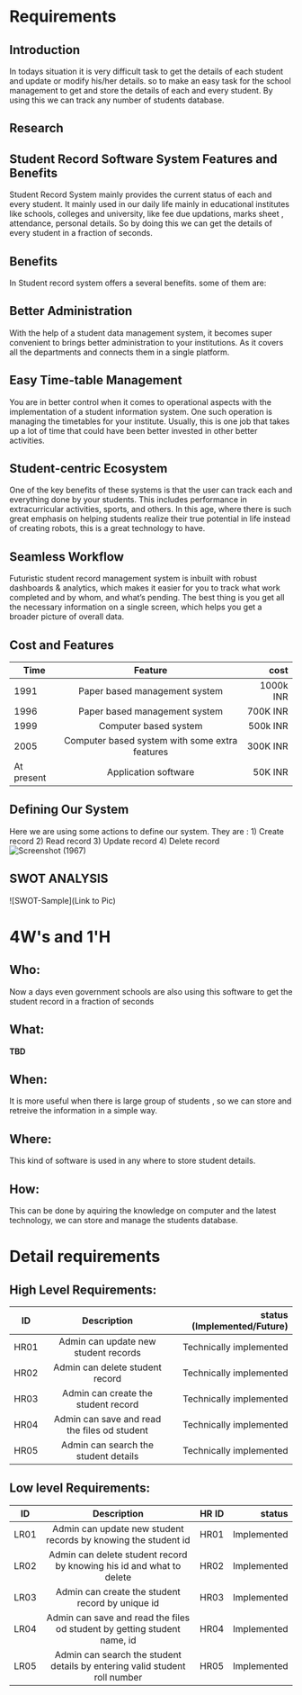# Requirements
## Introduction
 In todays situation it is very difficult task to get the details of each student and update or modify his/her details. so to make an easy task for the school management to get and store the details of each and every student. By using this we can track any number of students database.
 

## Research
## Student Record Software System Features and Benefits
Student Record System mainly provides the current status of each and every student. It mainly used in our daily life mainly in educational institutes like schools, colleges and university, like fee due updations, marks sheet , attendance, personal details. So by doing this we can get the details of every student in a fraction of seconds.
## Benefits
In Student record system offers a several benefits. some of them are:
## Better Administration
With the help of a student data management system, it becomes super convenient to brings better administration to your institutions. As it covers all the departments and connects them in a single platform.
## Easy Time-table Management
You are in better control when it comes to operational aspects with the implementation of a student information system. One such operation is managing the timetables for your institute. Usually, this is one job that takes up a lot of time that could have been better invested in other better activities.
## Student-centric Ecosystem
One of the key benefits of these systems is that the user can track each and everything done by your students. This includes performance in extracurricular activities, sports, and others. In this age, where there is such great emphasis on helping students realize their true potential in life instead of creating robots, this is a great technology to have.
## Seamless Workflow
Futuristic student record management system is inbuilt with robust dashboards & analytics, which makes it easier for you to track what work completed and by whom, and what’s pending. The best thing is you get all the necessary information on a single screen, which helps you get a broader picture of overall data.

## Cost and Features
| Time        | Feature          | cost  |
| ------------- |:-------------:| -----:|
| 1991         | Paper based management system | 1000k INR |
| 1996     | Paper based management system     |   700K INR  |
| 1999 | Computer based system      |  500k INR   |
| 2005 | Computer based system with some extra features    |   300K INR |
| At present | Application software  |   50K INR |

## Defining Our System
Here we are using some actions to define our system. They are :
     1) Create record
     2) Read record
     3) Update record
     4) Delete record
![Screenshot (1967)](https://user-images.githubusercontent.com/80752698/114759225-87370400-9d7b-11eb-90eb-cdb1d7076863.png)

   
 ## SWOT ANALYSIS
![SWOT-Sample](Link to Pic)

# 4W&#39;s and 1&#39;H

## Who:

Now a days even government schools are also using this software to get the student record in a fraction of seconds

## What:

**TBD**

## When:

It is more useful when there is large group of students , so we can store and retreive the information in a simple way.

## Where:

This kind of software is used in any where to store student details.

## How:

This can be done by aquiring the knowledge on computer and the latest technology, we can store and manage the students database.

# Detail requirements
## High Level Requirements:
 
| ID        | Description          | status (Implemented/Future)  |
| ------------- |:-------------:| -----:|
| HR01          | Admin can update new student records | Technically implemented |
| HR02      | Admin can delete student record      |   Technically implemented  |
| HR03 | Admin can create the student record      |  Technically implemented   |
| HR04 | Admin can save and read the files od student     |   Technically implemented |
| HR05 | Admin can search the student details      |   Technically implemented |


##  Low level Requirements:

| ID        | Description          | HR ID  | status |
| ------------- |:-------------:| -----:| ------:|
| LR01          | Admin can update new student records by knowing the student id | HR01 | Implemented |
| LR02      | Admin can delete student record by knowing his id and what to delete     |   HR02  | Implemented |
| LR03 | Admin can create the student record  by unique id    | HR03   | Implemented |
| LR04 | Admin can save and read the files od student by getting student name, id     |   HR04 | Implemented |
| LR05 | Admin can search the student details by entering valid student roll number     |   HR05 | Implemented |

